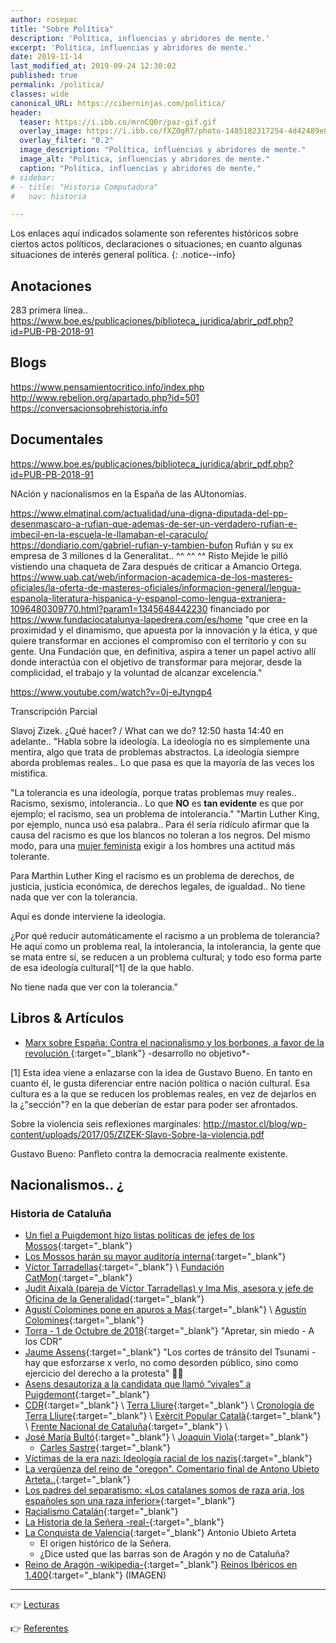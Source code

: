 ```yaml
---
author: rosepac
title: "Sobre Política"
description: 'Política, influencias y abridores de mente.'
excerpt: 'Política, influencias y abridores de mente.'
date: 2019-11-14
last_modified_at: 2019-09-24 12:30:02
published: true
permalink: /politica/
classes: wide
canonical_URL: https://ciberninjas.com/politica/
header:
  teaser: https://i.ibb.co/mrnCQ0r/paz-gif.gif
  overlay_image: https://i.ibb.co/fXZ0gR7/photo-1485182317254-4d42489e041b-ixlib-rb-1-2.jpg
  overlay_filter: "0.2"
  image_description: "Política, influencias y abridores de mente."
  image_alt: "Política, influencias y abridores de mente."
  caption: "Política, influencias y abridores de mente."
# sidebar:
# - title: "Historia Computadora"
#   nav: historia

---
```


Los enlaces aquí indicados solamente son referentes históricos sobre ciertos actos políticos, declaraciones o situaciones; en cuanto algunas situaciones de interés general política.
{: .notice--info}

## Anotaciones

283 primera línea..
https://www.boe.es/publicaciones/biblioteca_juridica/abrir_pdf.php?id=PUB-PB-2018-91

## Blogs

https://www.pensamientocritico.info/index.php
http://www.rebelion.org/apartado.php?id=501
https://conversacionsobrehistoria.info

## Documentales

https://www.boe.es/publicaciones/biblioteca_juridica/abrir_pdf.php?id=PUB-PB-2018-91

NAción y nacionalismos en la España de las AUtonomías.

https://www.elmatinal.com/actualidad/una-digna-diputada-del-pp-desenmascaro-a-rufian-que-ademas-de-ser-un-verdadero-rufian-e-imbecil-en-la-escuela-le-llamaban-el-caraculo/
https://dondiario.com/gabriel-rufian-y-tambien-bufon
Rufián y su ex empresa de 3 millones d la Generalitat.. ^^ ^^ ^^
Risto Mejide le pilló vistiendo una chaqueta de Zara después de criticar a Amancio Ortega. 
https://www.uab.cat/web/informacion-academica-de-los-masteres-oficiales/la-oferta-de-masteres-oficiales/informacion-general/lengua-espanola-literatura-hispanica-y-espanol-como-lengua-extranjera-1096480309770.html?param1=1345648442230
financiado por https://www.fundaciocatalunya-lapedrera.com/es/home "que cree en la proximidad y el dinamismo, que apuesta por la innovación y la ética, y que quiere transformar en acciones el compromiso con el territorio y con su gente. Una Fundación que, en definitiva, aspira a tener un papel activo allí donde interactúa con el objetivo de transformar para mejorar, desde la complicidad, el trabajo y la voluntad de alcanzar excelencia."

https://www.youtube.com/watch?v=0j-eJtyngp4

Transcripción Parcial

Slavoj Zizek. ¿Qué hacer? / What can we do? 12:50 hasta 14:40 en adelante..
"Habla sobre la ideología. La ideología no es simplemente una mentira, algo que trata de problemas abstractos. La ideología siempre aborda problemas reales.. Lo que pasa es que la mayoría de las veces los mistifica.

"La tolerancia es una ideología, porque tratas problemas muy reales.. Racismo, sexismo, intolerancia.. Lo que **NO** es **tan evidente** es que por ejemplo; el racismo, sea un problema de intolerancia."
"Martin Luther King, por ejemplo, nunca usó esa palabra.. Para él sería ridículo afirmar que la causa del racismo es que los blancos no toleran a los negros. Del mismo modo, para una [mujer feminista](#mujer-feminista) exigir a los hombres una actitud más tolerante.

Para Marthin Luther King el racismo es un problema de derechos, de justicia, justicia económica, de derechos legales, de igualdad.. No tiene nada que ver con la tolerancia.

Aquí es donde interviene la ideología.

¿Por qué reducir automáticamente el racismo a un problema de tolerancia? He aquí como un problema real, la intolerancia, la intolerancia, la gente que se mata entre sí, se reducen a un problema cultural; y todo eso forma parte de esa ideología cultural[^1] de la que hablo.

No tiene nada que ver con la tolerancia."

## Libros & Artículos

* [Marx sobre España: Contra el nacionalismo y los borbones, a favor de la revolución
](https://www.elconfidencial.com/cultura/2018-01-02/marx-espana-nacionalismo-revolucion_1498999/){:target="_blank"} -desarrollo no objetivo*-

[1] Esta idea viene a enlazarse con la idea de Gustavo Bueno. En tanto en cuanto él, le gusta diferenciar entre nación política o nación cultural. Esa cultura es a la que se reducen los problemas reales, en vez de dejarlos en la ¿"sección"? en la que deberían de estar para poder ser afrontados.

Sobre la violencia seis reflexiones marginales: http://mastor.cl/blog/wp-content/uploads/2017/05/ZIZEK-Slavo-Sobre-la-violencia.pdf

Gustavo Bueno: Panfleto contra la democracia realmente existente.

## Nacionalismos.. ¿

### Historia de Cataluña

* [Un fiel a Puigdemont hizo listas políticas de jefes de los Mossos](https://www.elperiodico.com/es/politica/20191114/puigdemont-mossos-terradellas-lista-patriotismo-7735095){:target="_blank"}
* [Los Mossos harán su mayor auditoría interna](http://www.rtve.es/noticias/20191029/mossos-haran-su-mayor-auditoria-interna-su-labor-disturbios-movilizaciones-sentencia-del-proces/1986486.shtml){:target="_blank"}
* [Víctor Tarradellas](https://www.elperiodico.com/es/politica/20191113/perfil-victor-terradellas-puigdemont-7733755){:target="_blank"} \ [Fundación CatMon](https://www.lavanguardia.com/politica/20180524/443796098348/catmon-udef-victor-terradellas.html){:target="_blank"}
* [Judit Aixalà (pareja de Víctor Tarradellas) y Ima Mis, asesora y jefe de Oficina de la Generalidad](https://tarragonadigital.com/reus/judit-aixala-ima-mis-carrec-generalitat-2){:target="_blank"}
* [Agustí Colomines pone en apuros a Mas](https://www.elplural.com/politica/agusti-colomines-pone-en-apuros-a-mas-si-se-demuestra-que-hubo-financiacion-ilegal-me-voy_50657102){:target="_blank"} \ [Agustín Colomines](https://es.wikipedia.org/wiki/Agust%C3%AD_Colomines){:target="_blank"}
* [Torra - 1 de Octubre de 2018](https://www.youtube.com/watch?v=oaXF98wzp90){:target="_blank"} "Apretar, sin miedo - A los CDR"
* [Jaume Assens](https://twitter.com/Jaumeasens/status/1193925686651691009){:target="_blank"} "Los cortes de tránsito del Tsunami  - hay que esforzarse x verlo, no como desorden público, sino como ejercicio del derecho a la protesta" 🤦‍♂️
* [Asens desautoriza a la candidata que llamó “vivales” a Puigdemont](https://www.lavanguardia.com/politica/20191108/471448246268/jaume-asens-comuns-vivales-puigdemont-laura-lopez.html){:target="_blank"}
* [CDR](https://es.wikipedia.org/wiki/Comit%C3%A9s_de_Defensa_de_la_Rep%C3%BAblica){:target="_blank"} \ [Terra Lliure](https://es.wikipedia.org/wiki/Terra_Lliure){:target="_blank"} \ [Cronología de Terra Lliure](https://es.wikipedia.org/wiki/Terra_Lliure){:target="_blank"} \ [Exèrcit Popular Català](https://es.wikipedia.org/wiki/Ex%C3%A8rcit_Popular_Catal%C3%A0){:target="_blank"} \ [Frente Nacional de Cataluña](https://es.wikipedia.org/wiki/Frente_Nacional_de_Catalu%C3%B1a){:target="_blank"} \ 
* [José María Bultó](https://es.wikipedia.org/wiki/Jos%C3%A9_Mar%C3%ADa_Bult%C3%B3){:target="_blank"} \ [Joaquín Viola](https://es.wikipedia.org/wiki/Joaqu%C3%ADn_Viola){:target="_blank"}
  * [Carles Sastre](https://es.wikipedia.org/wiki/Carles_Sastre){:target="_blank"}
* [Víctimas de la era nazi: Ideología racial de los nazis](https://encyclopedia.ushmm.org/content/es/article/victims-of-the-nazi-era-nazi-racial-ideology){:target="_blank"}
* [La vergüenza del reino de "oregon". Comentario final de Antono Ubieto Arteta..](http://ramonmur.blogspot.com/2010/02/la-verguenza-del-reino-de-oregon.html){:target="_blank"}
* [Los padres del separatismo: «Los catalanes somos de raza aria, los españoles son una raza inferior»](https://okdiario.com/espana/padres-del-separatismo-catalanes-somos-raza-aria-espanoles-son-raza-inferior-2123046){:target="_blank"}
* [Racialismo Catalán](https://es.wikipedia.org/wiki/Racialismo_catal%C3%A1n){:target="_blank"}
* [La Historia de la Señera -real-](http://www.aulamilitar.com/LA_HISTORIA_DE_LA_SENYERA_VALENCIANA_EN_LOS_DOCUMENTOS_HISTORICOS.pdf){:target="_blank"}
* [La Conquista de Valencia](http://salvadorcaurin.blogspot.es/i2009-11/){:target="_blank"} Antonio Ubieto Arteta
  * El origen histórico de la Señera.
  * ¿Dice usted que las barras son de Aragón y no de Cataluña?
* [Reino de Aragón -wikipedia-](https://es.wikipedia.org/wiki/Reino_de_Arag%C3%B3n){:target="_blank"} [Reinos Ibéricos en 1.400](https://es.wikipedia.org/wiki/Reino_de_Arag%C3%B3n#/media/Archivo:Iberian_Kingdoms_in_1400.svg){:target="_blank"} (IMAGEN)

---

👉 [Lecturas](/lecturas/)

👉 [Referentes](/referentes-historicos/)
